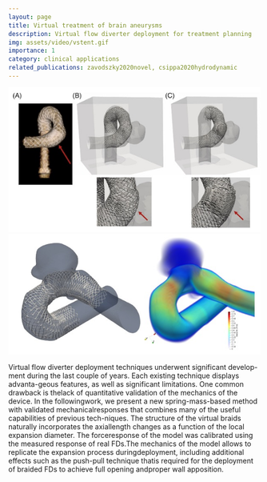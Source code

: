 ```yaml
---
layout: page
title: Virtual treatment of brain aneurysms
description: Virtual flow diverter deployment for treatment planning
img: assets/video/vstent.gif
importance: 1
category: clinical applications
related_publications: zavodszky2020novel, csippa2020hydrodynamic
---
```



![virtual stent deployment.](/assets/img/projects/virtual_stent.jpg)
![Stented CFD](/assets/img/projects/virtual_stent2.jpg)

Virtual flow diverter deployment techniques underwent significant develop-ment during the last couple of years. Each existing technique displays advanta-geous features, as well as significant limitations. One common drawback is thelack of quantitative validation of the mechanics of the device. In the followingwork, we present a new spring-mass-based method with validated mechanicalresponses that combines many of the useful capabilities of previous tech-niques. The structure of the virtual braids naturally incorporates the axiallength changes as a function of the local expansion diameter. The forceresponse of the model was calibrated using the measured response of real FDs.The mechanics of the model allows to replicate the expansion process duringdeployment, including additional effects such as the push-pull technique thatis required for the deployment of braided FDs to achieve full opening andproper wall apposition. 

